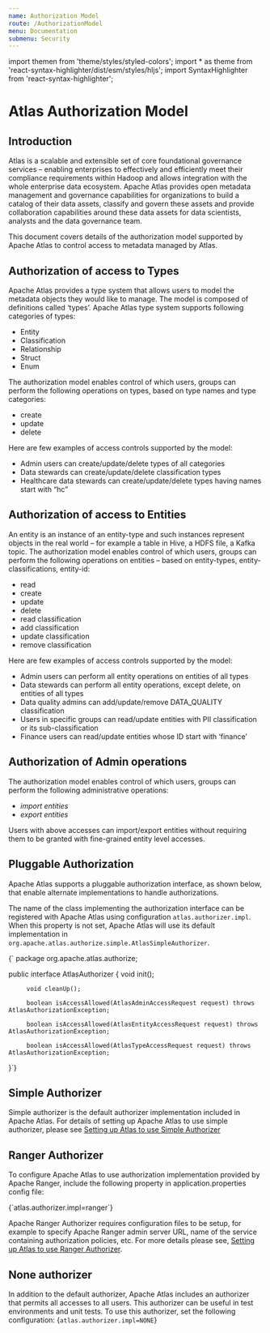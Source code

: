 ```yaml
---
name: Authorization Model
route: /AuthorizationModel
menu: Documentation
submenu: Security
---
```


import  themen  from 'theme/styles/styled-colors';
import  * as theme  from 'react-syntax-highlighter/dist/esm/styles/hljs';
import SyntaxHighlighter from 'react-syntax-highlighter';


# Atlas Authorization Model


##  Introduction

Atlas is a scalable and extensible set of core foundational governance services – enabling enterprises to effectively and
efficiently meet their compliance requirements within Hadoop and allows integration with the whole enterprise data ecosystem.
Apache Atlas provides open metadata management and governance capabilities for organizations to build a catalog of their
data assets, classify and govern these assets and provide collaboration capabilities around these data assets for data
scientists, analysts and the data governance team.

This document covers details of the authorization model supported by Apache Atlas to control access to metadata managed by Atlas.

## Authorization of access to Types
Apache Atlas provides a type system that allows users to model the metadata objects they would like to manage. The model
is composed of definitions called ‘types’. Apache Atlas type system supports following categories of types:
   * Entity
   * Classification
   * Relationship
   * Struct
   * Enum

The authorization model enables control of which users, groups can perform the following operations on types, based on
type names and type categories:
   * create
   * update
   * delete

Here are few examples of access controls supported by the model:
   * Admin users can create/update/delete types of all categories
   * Data stewards can create/update/delete classification types
   * Healthcare data stewards can create/update/delete types having names start with “hc”


## Authorization of access to Entities
An entity is an instance of an entity-type and such instances represent objects in the real world – for example a table
in Hive, a HDFS file, a Kafka topic. The authorization model enables control of which users, groups can perform the
following operations on entities – based on entity-types, entity-classifications, entity-id:

   * read
   * create
   * update
   * delete
   * read classification
   * add classification
   * update classification
   * remove classification

Here are few examples of access controls supported by the model:
   * Admin users can perform all entity operations on entities of all types
   * Data stewards can perform all entity operations, except delete, on entities of all types
   * Data quality admins can add/update/remove DATA_QUALITY classification
   * Users in specific groups can read/update entities with PII classification or its sub-classification
   * Finance users can read/update entities whose ID start with ‘finance’

##  Authorization of Admin operations
The authorization model enables control of which users, groups can perform the following administrative operations:
   * *import entities*
   * *export entities*

Users with above accesses can import/export entities without requiring them to be granted with fine-grained entity level accesses.

## Pluggable Authorization
Apache Atlas supports a pluggable authorization interface, as shown below, that enable alternate implementations to handle authorizations.

The name of the class implementing the authorization interface can be registered with Apache Atlas using configuration `atlas.authorizer.impl`. When this property is not set, Apache Atlas will use its default implementation in `org.apache.atlas.authorize.simple.AtlasSimpleAuthorizer`.

<SyntaxHighlighter wrapLines={true} language="shell" style={theme.dark}>
{`
   package org.apache.atlas.authorize;

   public interface AtlasAuthorizer {
     void init();

         void cleanUp();

         boolean isAccessAllowed(AtlasAdminAccessRequest request) throws AtlasAuthorizationException;

         boolean isAccessAllowed(AtlasEntityAccessRequest request) throws AtlasAuthorizationException;

         boolean isAccessAllowed(AtlasTypeAccessRequest request) throws AtlasAuthorizationException;
   }`}
</SyntaxHighlighter>

## Simple Authorizer

Simple authorizer is the default authorizer implementation included in Apache Atlas. For details of setting up Apache Atlas
to use simple authorizer, please see [Setting up Atlas to use Simple Authorizer](#/AtlasSimpleAuthorizer)

## Ranger Authorizer

To configure Apache Atlas to use authorization implementation provided by Apache Ranger, include the following property
in application.properties config file:

<SyntaxHighlighter wrapLines={true} language="shell" style={theme.dark}>
{`atlas.authorizer.impl=ranger`}
</SyntaxHighlighter>

Apache Ranger Authorizer requires configuration files to be setup, for example to specify Apache Ranger admin server URL,
name of the service containing authorization policies, etc. For more details please see, [Setting up Atlas to use Ranger Authorizer](#/AtlasRangerAuthorizer).


##  None authorizer
In addition to the default authorizer, Apache Atlas includes an authorizer that permits all accesses to all users. This authorizer can be useful in test environments and unit tests. To use this authorizer, set the following configuration:
<SyntaxHighlighter wrapLines={true} language="shell" style={theme.dark}>
{`atlas.authorizer.impl=NONE`}
</SyntaxHighlighter>
